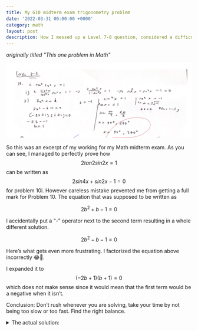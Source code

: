 ```yaml
---
title: My G10 midterm exam trigonometry problem
date: '2022-03-31 00:00:00 +0000'
category: math
layout: post
description: How I messed up a Level 7-8 question, considered a difficult question.
---
```


*originally titled "This one problem in Math"*

![the math working](/assets/images/level7-8%20question.jpg)

So this was an excerpt of my working for my Math midterm exam. As you can see, I managed to perfectly prove how $$2 tan2sin2x =1$$ can be written as $$ 2 sin4x + sin2x -1=0$$ for problem 10i. However careless mistake prevented me from getting a full mark for Problem 10. The equation that was supposed to be written as

$$
2b^2+b-1=0
$$

I accidentally put a “-” operator next to the second term resulting in a whole different solution.

$$
2b^2-b-1=0
$$

Here’s what gets even more frustrating. I factorized the equation above incorrectly 😂🤦.

I expanded it to $$(-2b+1)(b+1)=0$$ which does not make sense since it would mean that the first term would be a negative when it isn’t.

Conclusion: Don’t rush whenever you are solving, take your time by not being too slow or too fast. Find the right balance.

<details>
<summary>The actual solution:</summary>

Note: $$ 0 < x < 360 $$ in degrees.
$$ \text{let b} = \sin^2(x)$$

$$
2b^2+b-1=0
\\(2b-1)(b+1)=0
\\ b=\dfrac{1}{2}, b=-1
\\ \sin^2(x) = \dfrac{1}{2}, \sin^2(x) = -1
\\ \sin x = \pm\dfrac{\sqrt{2}}{2}, \sin x = \sqrt{-1}
\\ x = 45, 135, 225, 315

$$
</details>
